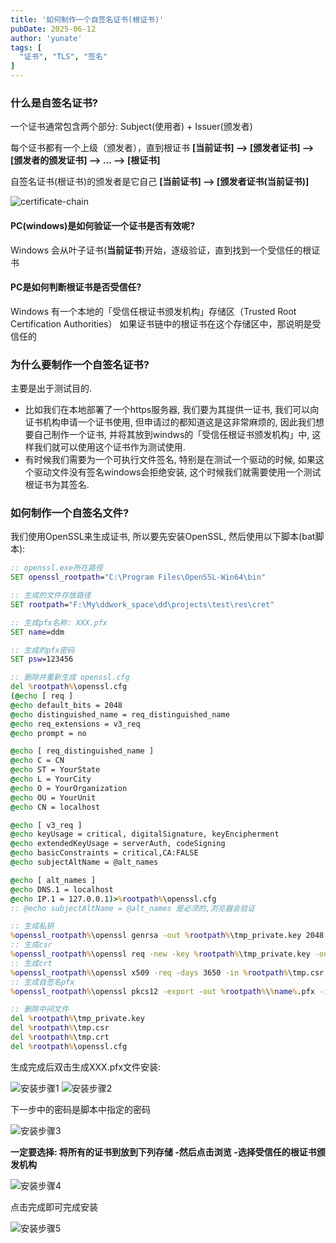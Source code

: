 ```yaml
---
title: '如何制作一个自签名证书(根证书)'
pubDate: 2025-06-12
author: 'yunate'
tags: [
  "证书", "TLS", "签名"
]
---
```

### 什么是自签名证书?
一个证书通常包含两个部分: Subject(使用者) + Issuer(颁发者)

每个证书都有一个上级（颁发者），直到根证书 **[当前证书] --> [颁发者证书] --> [颁发者的颁发证书] --> ... --> [根证书]**

自签名证书(根证书)的颁发者是它自己 **[当前证书] --> [颁发者证书(当前证书)]**

![certificate-chain](./certificate-chain.png)

#### PC(windows)是如何验证一个证书是否有效呢?
Windows 会从叶子证书(**当前证书**)开始，逐级验证，直到找到一个受信任的根证书

#### PC是如何判断根证书是否受信任?
Windows 有一个本地的「受信任根证书颁发机构」存储区（Trusted Root Certification Authorities） 如果证书链中的根证书在这个存储区中，那说明是受信任的

### 为什么要制作一个自签名证书?
主要是出于测试目的.
- 比如我们在本地部署了一个https服务器, 我们要为其提供一证书, 我们可以向证书机构申请一个证书使用, 但申请过的都知道这是这非常麻烦的, 因此我们想要自己制作一个证书, 并将其放到windws的「受信任根证书颁发机构」中, 这样我们就可以使用这个证书作为测试使用.
- 有时候我们需要为一个可执行文件签名, 特别是在测试一个驱动的时候, 如果这个驱动文件没有签名windows会拒绝安装, 这个时候我们就需要使用一个测试根证书为其签名.

### 如何制作一个自签名文件?
我们使用OpenSSL来生成证书, 所以要先安装OpenSSL, 然后使用以下脚本(bat脚本):
```bat
:: openssl.exe所在路径
SET openssl_rootpath="C:\Program Files\OpenSSL-Win64\bin"

:: 生成的文件存放路径
SET rootpath="F:\My\ddwork_space\dd\projects\test\res\cret"

:: 生成pfx名称: XXX.pfx
SET name=ddm

:: 生成的pfx密码
SET psw=123456

:: 删除并重新生成 openssl.cfg  
del %rootpath%\openssl.cfg  
(@echo [ req ]
@echo default_bits = 2048
@echo distinguished_name = req_distinguished_name
@echo req_extensions = v3_req
@echo prompt = no

@echo [ req_distinguished_name ]
@echo C = CN
@echo ST = YourState
@echo L = YourCity
@echo O = YourOrganization
@echo OU = YourUnit
@echo CN = localhost

@echo [ v3_req ]
@echo keyUsage = critical, digitalSignature, keyEncipherment
@echo extendedKeyUsage = serverAuth, codeSigning
@echo basicConstraints = critical,CA:FALSE
@echo subjectAltName = @alt_names

@echo [ alt_names ]
@echo DNS.1 = localhost
@echo IP.1 = 127.0.0.1)>%rootpath%\openssl.cfg
:: @echo subjectAltName = @alt_names 是必须的,浏览器会验证

:: 生成私钥
%openssl_rootpath%\openssl genrsa -out %rootpath%\tmp_private.key 2048
:: 生成csr
%openssl_rootpath%\openssl req -new -key %rootpath%\tmp_private.key -out %rootpath%\tmp.csr -config %rootpath%\openssl.cfg
:: 生成crt
%openssl_rootpath%\openssl x509 -req -days 3650 -in %rootpath%\tmp.csr -signkey %rootpath%\tmp_private.key -out %rootpath%\tmp.crt -extensions v3_req -extfile %rootpath%\openssl.cfg
:: 生成自签名pfx
%openssl_rootpath%\openssl pkcs12 -export -out %rootpath%\%name%.pfx -inkey %rootpath%\tmp_private.key -in %rootpath%\tmp.crt -name "%name%" -passout pass:%psw%

:: 删除中间文件
del %rootpath%\tmp_private.key
del %rootpath%\tmp.csr
del %rootpath%\tmp.crt
del %rootpath%\openssl.cfg
```

生成完成后双击生成XXX.pfx文件安装:

![安装步骤1](./install-pfx-1.png)
![安装步骤2](./install-pfx-2.png)

下一步中的密码是脚本中指定的密码

![安装步骤3](./install-pfx-3.png)

**一定要选择: 将所有的证书到放到下列存储 -然后点击浏览 -选择受信任的根证书颁发机构**

![安装步骤4](./install-pfx-4.png)

点击完成即可完成安装

![安装步骤5](./install-pfx-5.png)

